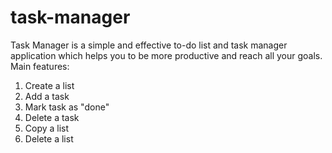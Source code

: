 # task-manager

Task Manager is a simple and effective to-do list and task manager application which helps you to be more productive and reach all your goals. Main features:
1. Create a list
2. Add a task
3. Mark task as "done"
4. Delete a task
5. Copy a list
6. Delete a list

